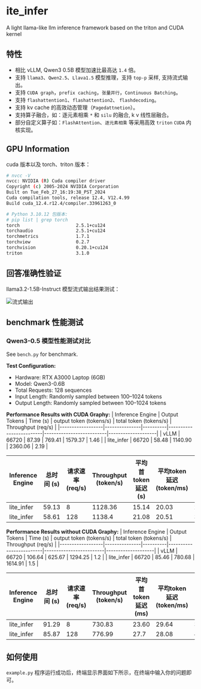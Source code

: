 # ite_infer
A light llama-like llm inference framework based on the triton and CUDA kernel

## 特性

- 相比 vLLM, Qwen3 0.5B 模型加速比最高达 `1.4` 倍。
- 支持 `llama3`、`Qwen2.5`、`Llava1.5` 模型推理，支持 `top-p` 采样, 支持流式输出。
- 支持 `CUDA graph`，`prefix caching`，`张量并行`，`Continuous Batching`。
- 支持 `flashattention1`、`flashattention2`、 `flashdecoding`。
- 支持 kv cache 的高效动态管理（`Pagedattnetion`）。
- 支持算子融合，如：逐元素相乘 `*` 和 `silu` 的融合, k v 线性层融合。
- 部分自定义算子如：`FlashAttention`、`逐元素相乘` 等采用高效 `triton` `CUDA` 内核实现。

## GPU Information

cuda 版本以及 torch、triton 版本：

```bash
# nvcc -V
nvcc: NVIDIA (R) Cuda compiler driver
Copyright (c) 2005-2024 NVIDIA Corporation
Built on Tue_Feb_27_16:19:38_PST_2024
Cuda compilation tools, release 12.4, V12.4.99
Build cuda_12.4.r12.4/compiler.33961263_0

# Python 3.10.12 包版本:
# pip list | grep torch
torch                     2.5.1+cu124
torchaudio                2.5.1+cu124
torchmetrics              1.7.1
torchview                 0.2.7
torchvision               0.20.1+cu124
triton                    3.1.0
```

## 回答准确性验证

llama3.2-1.5B-Instruct 模型流式输出结果测试：

![流式输出](./images/llama3.2_stream_generate.gif)


## benchmark 性能测试

### Qwen3-0.5 模型性能测试对比

See `bench.py` for benchmark.

**Test Configuration:**
- Hardware: RTX A3000 Laptop (6GB)
- Model: Qwen3-0.6B
- Total Requests: 128 sequences
- Input Length: Randomly sampled between 100–1024 tokens
- Output Length: Randomly sampled between 100–1024 tokens

**Performance Results with CUDA Graphy:**
| Inference Engine | Output Tokens | Time (s) | output token (tokens/s) |  total token (tokens/s)  | Throughput (req/s) |
|------------------|---------------|----------|-------------------------|--------------------------|--------------------|
| vLLM             | 66720         | 87.39    |         769.41          |          1579.37         |      1.46          |
| lite_infer       | 66720         | 58.48    |         1140.90         |          2360.06         |      2.19          |


| Inference Engine | 总时间 (s) | 请求速率 (req/s) | Throughput (token/s) | 平均首token延迟 (s)         | 平均token延迟 (token/ms)     | 平均单个请求用时 (s)  |
|------------------|------------|-----------------|----------------------|----------------------------|-------------------------------|--------------------- |
| lite_infer       |    59.13   |        8        |     1128.36          |     15.14                  |      20.03                    |        25.39         |
| lite_infer       |    58.61   |        128      |     1138.4           |     21.08                  |      20.51                    |        31.57         |


**Performance Results without CUDA Graphy:**
| Inference Engine | Output Tokens | Time (s) | output token (tokens/s) | total token (tokens/s)  | Throughput (req/s) |
|------------------|---------------|----------|-------------------------|-------------------------|--------------------|
| vLLM             | 66720         | 106.64   | 625.67                  |      1294.25            |         1.2        |
| lite_infer       | 66720         | 85.46    | 780.68                  |      1614.91            |         1.5        |


| Inference Engine | 总时间 (s) | 请求速率 (req/s) | Throughput (token/s) | 平均首token延迟 (ms)        | 平均token延迟 (token/ms)     | 平均单个请求用时 (s)  |
|------------------|------------|-----------------|----------------------|----------------------------|-------------------------------|---------------------|
| lite_infer       |    91.29   |        8        |     730.83           |     23.60                  |      29.64                    |        38.84        |
| lite_infer       |    85.87   |        128      |     776.99           |     27.7                   |      28.08                    |        42.16        |


## 如何使用
`example.py` 程序运行成功后，终端显示界面如下所示，在终端中输入你的问题即可。


